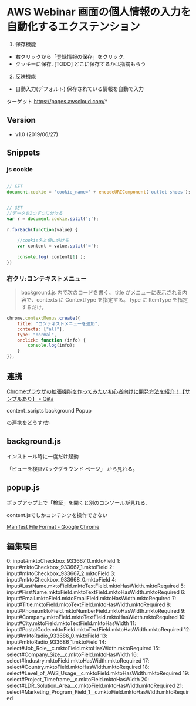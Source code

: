 

# AWS Webinar 画面の個人情報の入力を自動化するエクステンション


1. 保存機能
 - 右クリックから「登録情報の保存」をクリック.
 - クッキーに保存. [TODO] どこに保存するかは指摘もらう

2. 反映機能
 - 自動入力(デフォルト) 保存されている情報を自動で入力


ターゲット
https://pages.awscloud.com/*


## Version

 - v1.0 (2019/06/27)

## Snippets

### js cookie

```js

// SET
document.cookie = 'cookie_name=' + encodeURIComponent('outlet shoes');


// GET
//データを1つずつに分ける
var r = document.cookie.split(';');
 
r.forEach(function(value) {
 
    //cookie名と値に分ける
    var content = value.split('=');
    
    console.log( content[1] );
})
``` 

### 右クリ:コンテキストメニュー

> background.js 内で次のコードを書く。
title がメニューに表示される内容で、contexts に ContextType を指定する。
type に ItemType を指定するだけ。

```js
chrome.contextMenus.create({
    title: "コンテキストメニューを追加",
    contexts: ["all"],
    type: "normal",
    onclick: function (info) {
        console.log(info);
    }
});
```



## 連携

[Chromeブラウザの拡張機能を作ってみたい初心者向けに開発方法を紹介！【サンプルあり】 - Qiita](https://qiita.com/guru_taka/items/37a90766f4f845e963e5)

content_scripts
background
Popup

の連携をどうすrか


## background.js

インストール時に一度だけ起動

「ビューを検証バックグラウンド ページ」
から見れる。

## popup.js

ポップアップ上で「検証」を開くと別のコンソールが見れる.


content.jsでしかコンテンツを操作できない

[Manifest File Format - Google Chrome](https://developer.chrome.com/extensions/manifest)


## 編集項目
0: input#mktoCheckbox_933667_0.mktoField
1: input#mktoCheckbox_933667_1.mktoField
2: input#mktoCheckbox_933667_2.mktoField
3: input#mktoCheckbox_933668_0.mktoField
4: input#LastName.mktoField.mktoTextField.mktoHasWidth.mktoRequired
5: input#FirstName.mktoField.mktoTextField.mktoHasWidth.mktoRequired
6: input#Email.mktoField.mktoEmailField.mktoHasWidth.mktoRequired
7: input#Title.mktoField.mktoTextField.mktoHasWidth.mktoRequired
8: input#Phone.mktoField.mktoNumberField.mktoHasWidth.mktoRequired
9: input#Company.mktoField.mktoTextField.mktoHasWidth.mktoRequired
10: input#City.mktoField.mktoTextField.mktoHasWidth
11: input#PostalCode.mktoField.mktoTextField.mktoHasWidth.mktoRequired
12: input#mktoRadio_933686_0.mktoField
13: input#mktoRadio_933686_1.mktoField
14: select#Job_Role__c.mktoField.mktoHasWidth.mktoRequired
15: select#Company_Size__c.mktoField.mktoHasWidth
16: select#Industry.mktoField.mktoHasWidth.mktoRequired
17: select#Country.mktoField.mktoHasWidth.mktoRequired
18: select#Level_of_AWS_Usage__c.mktoField.mktoHasWidth.mktoRequired
19: select#Project_Timeframe__c.mktoField.mktoHasWidth
20: select#LDR_Solution_Area__c.mktoField.mktoHasWidth.mktoRequired
21: select#Marketing_Program_Field_1__c.mktoField.mktoHasWidth.mktoRequired